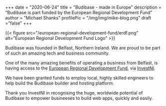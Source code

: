 +++
date = "2020-06-24"
title = "Budibase - made in Europe"
description = "Budibase is part funded by the European Regional Development Fund"
author = "Michael Shanks"
profilePic = "/img/img/mike-blog.png"
draft ="false"
+++

{{< figure src="/european-regional-development-fund/erdf.png" alt="European Regional Development Fund Logo" >}}

Budibase was founded in Belfast, Northern Ireland. We are proud to be part of such an amazing tech and business community. 

One of the many amazing benefits of operating a business from Belfast, is having access to the [European Regional Development Fund](https://ec.europa.eu/regional_policy/en/funding/erdf/), via [InvestNI](https://www.investni.com).

We have been granted funds to employ local, highly skilled engineers to help build the Budibase builder and hosting platform.

Thank you InvestNI in recognising the huge, worldwide potential of Budibase to empower busineeses to build web apps, quickly and easily.
